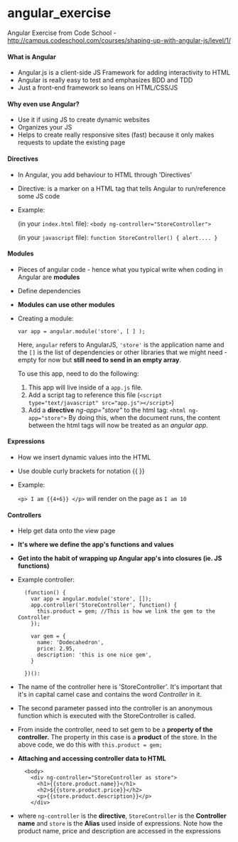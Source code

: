# angular_exercise
Angular Exercise from Code School - http://campus.codeschool.com/courses/shaping-up-with-angular-js/level/1/

#### What is Angular

* Angular.js  is a client-side JS Framework for adding interactivity to HTML 
* Angular is really easy to test and emphasizes BDD and TDD
* Just a front-end framework so leans on HTML/CSS/JS

#### Why even use Angular?
* Use it if using JS to create dynamic websites
* Organizes your JS
* Helps to create really responsive sites (fast) because it only makes requests to update the existing page

#### Directives 
* In Angular, you add behaviour to HTML through 'Directives'
* Directive: is a marker on a HTML tag that tells Angular to run/reference some JS code
* Example:
    
    (in your `index.html` file):
    `<body ng-controller="StoreController">`

    (in your `javascript` file):
    `function StoreController() { alert.... }`

#### Modules
* Pieces of angular code - hence what you typical write when coding in Angular are **modules**
* Define dependencies
* **Modules can use other modules** 
* Creating a module:

    `var app = angular.module('store', [ ] );`
    
    Here, `angular` refers to AngularJS, `'store'` is the application name and the `[]` is the list of dependencies or other libraries that we might need - empty for now but **still need to send in an empty array**.
    
    To use this app, need to do the following:
    1. This app will live inside of a `app.js` file.
    2. Add a script tag to reference this file (`<script type="text/javascript" src="app.js"></script>`)
    3. Add a **directive**  _ng-app="store"_ to the html tag: `<html ng-app="store">` By doing this, when the document runs, the content between the html tags will now be treated as an _angular app_.  

#### Expressions
* How we insert dynamic values into the HTML
* Use double curly brackets for notation {{ }}
* Example:
    
    `<p> I am {{4+6}} </p>` will render on the page as `I am 10`

#### Controllers
* Help get data onto the view page
* **It's where we define the app's functions and values**
* **Get into the habit of wrapping up Angular app's into closures (ie. JS functions)**
* Example controller:

        (function() {
          var app = angular.module('store', []);
          app.controller('StoreController', function() {
            this.product = gem; //This is how we link the gem to the Controller
          });
          
          var gem = {
            name: 'Dodecahedron',
            price: 2.95,
            description: 'this is one nice gem',
          }
          
        })():

* The name of the controller here is 'StoreController'. It's important that it's in capital camel case and contains the word _Controller_ in it.
* The second parameter passed into the controller is an anonymous function which is executed with the StoreController is called. 
* From inside the controller, need to set gem to be a **property of the controller.** The property in this case is a **product** of the store. In the above code, we do this with `this.product = gem;`

* **Attaching and accessing controller data to HTML**

        <body>
          <div ng-controller="StoreController as store">
            <h1>{{store.product.name}}</h1>
            <h2>${{store.product.price}}</h2>
            <p>{{store.product.description}}</p>
          </div>

* where `ng-controller` is the **directive**, `StoreController` is the **Controller name** and `store` is the **Alias** used  inside of expressions. Note how the product name, price and description are accessed in the expressions

        
    
